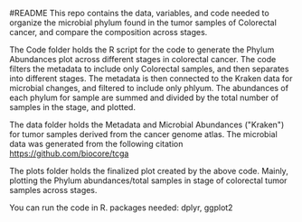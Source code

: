 #README
This repo contains the data, variables, and code needed to organize the microbial phylum found in the tumor samples of Colorectal cancer, and compare the composition across stages. 

The Code folder holds the R script for the code to generate the Phylum Abundances plot across different stages in colorectal cancer. The code filters the metadata to include only Colorectal samples, and then separates into different stages. The metadata is then connected to the Kraken data for microbial changes, and filtered to include only phlyum. The abundances of each phylum for sample are summed and divided by the total number of samples in the stage, and plotted.

The data folder holds the Metadata and Microbial Abundances ("Kraken") for tumor samples derived from the cancer genome atlas. The microbial data was generated from the following citation https://github.com/biocore/tcga

The plots folder holds the finalized plot created by the above code. Mainly, plotting the Phylum abundances/total samples in stage of colorectal tumor samples across stages. 

You can run the code in R.
packages needed: dplyr, ggplot2
